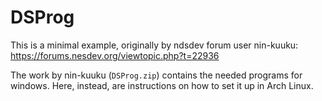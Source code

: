 
# DSProg

This is a minimal example, originally by ndsdev forum user nin-kuuku:
<https://forums.nesdev.org/viewtopic.php?t=22936>

The work by nin-kuuku (`DSProg.zip`) contains the needed programs for windows. Here, instead, are instructions on how to set it up in Arch Linux.




